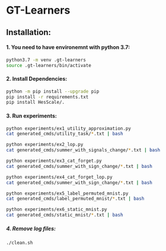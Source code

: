 # GT-Learners

## Installation:
#### 1. You need to have environemnt with python 3.7:
``` sh
python3.7 -m venv .gt-learners
source .gt-learners/bin/activate
```
#### 2. Install Dependencies:
```sh
python -m pip install --upgrade pip
pip install -r requirements.txt 
pip install HesScale/.
```

#### 3. Run experiments:
```sh
python experiments/ex1_utility_approximation.py
cat generated_cmds/utility_task/*.txt | bash

python experiments/ex2_lop.py
cat generated_cmds/summer_with_signals_change/*.txt | bash

python experiments/ex3_cat_forget.py
cat generated_cmds/summer_with_sign_change/*.txt | bash

python experiments/ex4_cat_forget_lop.py
cat generated_cmds/summer_with_sign_change/*.txt | bash

python experiments/ex5_label_permuted_mnist.py
cat generated_cmds/label_permuted_mnist/*.txt | bash

python experiments/ex6_static_mnist.py
cat generated_cmds/static_mnist/*.txt | bash
```

##### 4. Remove log files:
```sh
./clean.sh
```